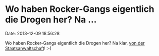 Wo haben Rocker-Gangs eigentlich die Drogen her? Na \...
========================================================

Date: 2013-12-09 18:56:28

Wo haben Rocker-Gangs eigentlich die Drogen her? Na klar, [von der
Staatsanwaltschaft](http://www.nwzonline.de/oldenburg/staatsanwalt-schenkt-rocker-drogen_a_10,4,3709157714.html)!
:-)
